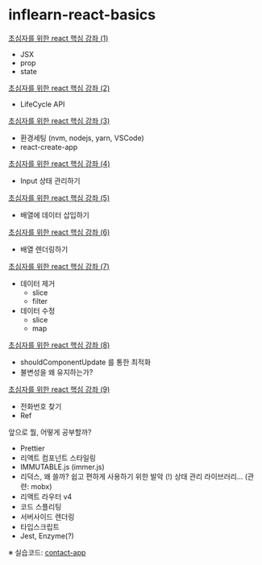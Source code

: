 # inflearn-react-basics

[초심자를 위한 react 핵심 강좌 (1)](https://github.com/jeongmyeonghyeon/inflearn-react-basics/blob/master/docs/%EC%B4%88%EC%8B%AC%EC%9E%90%EB%A5%BC%20%EC%9C%84%ED%95%9C%20react%20%ED%95%B5%EC%8B%AC%20%EA%B0%95%EC%A2%8C%20(1)%20-%20JSX%2C%20props%2C%20state.md)

- JSX
- prop
- state

[초심자를 위한 react 핵심 강좌 (2)](https://github.com/jeongmyeonghyeon/inflearn-react-basics/blob/master/docs/%EC%B4%88%EC%8B%AC%EC%9E%90%EB%A5%BC%20%EC%9C%84%ED%95%9C%20react%20%ED%95%B5%EC%8B%AC%20%EA%B0%95%EC%A2%8C%20(2)%20-%20LifeCycle%20API.md)

- LifeCycle API

[초심자를 위한 react 핵심 강좌 (3)](https://github.com/jeongmyeonghyeon/inflearn-react-basics/blob/master/docs/%EC%B4%88%EC%8B%AC%EC%9E%90%EB%A5%BC%20%EC%9C%84%ED%95%9C%20react%20%ED%95%B5%EC%8B%AC%20%EA%B0%95%EC%A2%8C%20(3)%20-%20%ED%99%98%EA%B2%BD%EC%84%B8%ED%8C%85%2C%20react-create-app.md)

- 환경세팅 (nvm, nodejs, yarn, VSCode)
- react-create-app

[초심자를 위한 react 핵심 강좌 (4)](https://github.com/jeongmyeonghyeon/inflearn-react-basics/blob/master/docs/%EC%B4%88%EC%8B%AC%EC%9E%90%EB%A5%BC%20%EC%9C%84%ED%95%9C%20react%20%ED%95%B5%EC%8B%AC%20%EA%B0%95%EC%A2%8C%20(4)%20-%20Input%20%EC%83%81%ED%83%9C%20%EA%B4%80%EB%A6%AC.md)

- Input 상태 관리하기

[초심자를 위한 react 핵심 강좌 (5)](https://github.com/jeongmyeonghyeon/inflearn-react-basics/blob/master/docs/%EC%B4%88%EC%8B%AC%EC%9E%90%EB%A5%BC%20%EC%9C%84%ED%95%9C%20react%20%ED%95%B5%EC%8B%AC%20%EA%B0%95%EC%A2%8C%20(5)%20-%20%EB%B0%B0%EC%97%B4%20%EB%8B%A4%EB%A3%A8%EA%B8%B0.md)

- 배열에 데이터 삽입하기

[초심자를 위한 react 핵심 강좌 (6)](https://github.com/jeongmyeonghyeon/inflearn-react-basics/blob/master/docs/%EC%B4%88%EC%8B%AC%EC%9E%90%EB%A5%BC%20%EC%9C%84%ED%95%9C%20react%20%ED%95%B5%EC%8B%AC%20%EA%B0%95%EC%A2%8C%20(6)%20-%20%EB%B0%B0%EC%97%B4%20%EB%A0%8C%EB%8D%94%EB%A7%81%20%ED%95%98%EA%B8%B0%2C%20key.md)

- 배열 렌더링하기

[초심자를 위한 react 핵심 강좌 (7)](https://github.com/jeongmyeonghyeon/inflearn-react-basics/blob/master/docs/%EC%B4%88%EC%8B%AC%EC%9E%90%EB%A5%BC%20%EC%9C%84%ED%95%9C%20react%20%ED%95%B5%EC%8B%AC%20%EA%B0%95%EC%A2%8C%20(7)%20-%20%EB%8D%B0%EC%9D%B4%ED%84%B0%20%EC%A0%9C%EA%B1%B0%2C%20%EC%88%98%EC%A0%95.md)

- 데이터 제거
  - slice
  - filter
- 데이터 수정
  - slice
  - map

[초심자를 위한 react 핵심 강좌 (8)](https://github.com/jeongmyeonghyeon/inflearn-react-basics/blob/master/docs/%EC%B4%88%EC%8B%AC%EC%9E%90%EB%A5%BC%20%EC%9C%84%ED%95%9C%20react%20%ED%95%B5%EC%8B%AC%20%EA%B0%95%EC%A2%8C%20(8)%20-%20shouldComponentUpdate%20%EB%A5%BC%20%ED%86%B5%ED%95%9C%20%EC%B5%9C%EC%A0%81%ED%99%94%2C%20%EB%B6%88%EB%B3%80%EC%84%B1%EC%9D%84%20%EC%99%9C%20%EC%9C%A0%EC%A7%80%20%ED%95%98%EB%8A%94%EA%B0%80.md)

- shouldComponentUpdate 를 통한 최적화
- 불변성을 왜 유지하는가?

[초심자를 위한 react 핵심 강좌 (9)](https://github.com/jeongmyeonghyeon/inflearn-react-basics/blob/master/docs/%EC%B4%88%EC%8B%AC%EC%9E%90%EB%A5%BC%20%EC%9C%84%ED%95%9C%20react%20%ED%95%B5%EC%8B%AC%20%EA%B0%95%EC%A2%8C%20(9)%20-%20%EC%9D%B4%EB%A6%84%EC%9C%BC%EB%A1%9C%20%EC%A0%84%ED%99%94%EB%B2%88%ED%98%B8%20%EC%B0%BE%EA%B8%B0%2C%20Ref.md)

- 전화번호 찾기
- Ref



앞으로 뭘, 어떻게 공부할까?

- Prettier
- 리액트 컴포넌트 스타일링
- IMMUTABLE.js (immer.js)
- 리덕스, 왜 쓸까? 쉽고 편하게 사용하기 위한 발악 (!) 상태 관리 라이브러리... (관련: mobx)
- 리액트 라우터 v4
- 코드 스플리팅
- 서버사이드 렌더링
- 타입스크립트
- Jest, Enzyme(?)



※ 실습코드: [contact-app](https://github.com/jeongmyeonghyeon/contact-app)

